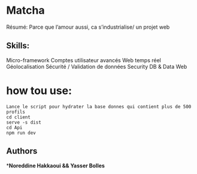 # Matcha
Résumé: Parce que l’amour aussi, ca s’industrialise/ un projet web
## Skills:
Micro-framework
Comptes utilisateur avancés
Web temps réel
Géolocalisation
Sécurité / Validation de données
Security
DB & Data
Web
# how tou use:
```
Lance le script pour hydrater la base donnes qui contient plus de 500 profils
cd client
serve -s dist
cd Api
npm run dev 
```
## Authors

***Noreddine Hakkaoui && Yasser Bolles** 
